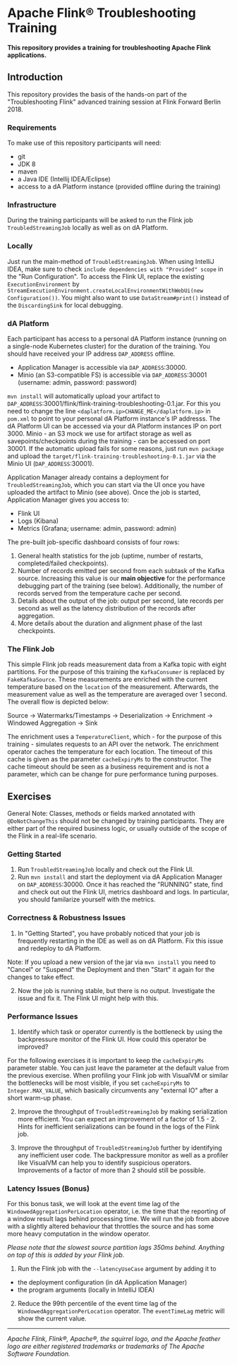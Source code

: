 # Apache Flink® Troubleshooting Training

**This repository provides a training for troubleshooting Apache Flink applications.**

## Introduction

This repository provides the basis of the hands-on part of the "Troubleshooting Flink" advanced training session at Flink Forward Berlin 2018.  

### Requirements

To make use of this repository participants will need:

* git
* JDK 8
* maven
* a Java IDE (Intellij IDEA/Eclipse)
* access to a dA Platform instance (provided offline during the training) 

### Infrastructure

During the training participants will be asked to run the Flink job `TroubledStreamingJob` locally as well as on dA Platform.

### Locally

Just run the main-method of `TroubledStreamingJob`. When using IntelliJ IDEA, make sure to check `include dependencies with "Provided" scope` in the "Run Configuration". To access the Flink UI, replace the existing `ExecutionEnvironment` by `StreamExecutionEnvironment.createLocalEnvironmentWithWebUi(new Configuration())`. You might also want to use `DataStream#print()` instead of the `DiscardingSink` for local debugging.

### dA Platform

Each participant has access to a personal dA Platform instance (running on a single-node Kubernetes cluster) for the duration of the training. You should have received your IP address `DAP_ADDRESS` offline.

* Application Manager is accessible via `DAP_ADDRESS`:30000. 
* Minio (an S3-compatible FS) is accessible via `DAP_ADDRESS`:30001 (username: admin, password: password)

`mvn install` will automatically upload your artifact to `DAP_ADDRESS`:30001/flink/flink-training-troubleshooting-0.1.jar. For this you need to change the line `<daplatform.ip>CHANGE_ME</daplatform.ip>` in `pom.xml` to point to your personal dA Platform instance's IP addresss. The dA Platform UI can be accessed via your dA Platform instances IP on port 3000. Minio - an S3 mock we use for artifact storage as well as savepoints/checkpoints during the training - can be accessed on port 30001. If the automatic upload fails for some reasons, just run `mvn package` and upload the `target/flink-training-troubleshooting-0.1.jar` via the Minio UI (`DAP_ADDRESS`:30001).

Application Manager already contains a deployment for `TroubledStreamingJob`, which you can start via the UI once you have uploaded the artifact to Minio (see above). Once the job is started, Application Manager gives you access to: 

* Flink UI
* Logs (Kibana)
* Metrics (Grafana; username: admin, password: admin)

The pre-built job-specific dashboard consists of four rows:

1. General health statistics for the job (uptime, number of restarts, completed/failed checkpoints).
2. Number of records emitted per second from each subtask of the Kafka source. Increasing this value is our **main objective** for the performance debugging part of the training (see below). Additionally, the number of records served from the temperature cache per second.
3. Details about the output of the job: output per second, late records per second as well as the latency distribution of the records after aggregation.
4. More details about the duration and alignment phase of the last checkpoints.


### The Flink Job

This simple Flink job reads measurement data from a Kafka topic with eight partitions. For the purpose of this training the `KafkaConsumer` is replaced by `FakeKafkaSource`. These measurements are enriched with the current temperature based on the `location` of the measurement. Afterwards, the measurement value as well as the temperature are averaged over 1 second. The overall flow is depicted below:

Source -> Watermarks/Timestamps -> Deserialization -> Enrichment -> Windowed Aggregation -> Sink  

The enrichment uses a `TemperatureClient`, which - for the purpose of this training - simulates requests to an API over the network. The enrichment operator caches the temperature for each location. The timeout of this cache is given as the parameter `cacheExpiryMs` to the constructor. The cache timeout should be seen as a business requirement and is not a parameter, which can be change for pure performance tuning purposes.

## Exercises

General Note: Classes, methods or fields marked annotated with `@DoNotChangeThis` should not be changed by training participants. They are either part of the required business logic, or usually outside of the scope of the Flink in a real-life scenario.

### Getting Started

1. Run `TroubledStreamingJob` locally and check out the Flink UI.
2. Run `mvn install` and start the deployment via dA Application Manager on `DAP_ADDRESS`:30000. Once it has reached the "RUNNING" state, find and check out out the Flink UI, metrics dashboard and logs. In particular, you should familarize yourself with the metrics.

### Correctness & Robustness Issues

1. In "Getting Started", you have probably noticed that your job is frequently restarting in the IDE as well as on dA Platform. Fix this issue and redeploy to dA Platform.

Note: If you upload a new version of the jar via `mvn install` you need to "Cancel" or "Suspend" the Deployment and then "Start" it again for the changes to take effect.

2. Now the job is running stable, but there is no output. Investigate the issue and fix it. The Flink UI might help with this.

### Performance Issues

1. Identify which task or operator currently is the bottleneck by using the backpressure monitor of the Flink UI. How could this operator be improved?

For the following exercises it is important to keep the `cacheExpiryMs` parameter stable. You can just leave the parameter at the default value from the previous exercise. When profiling your Flink job with VisualVM or similar the bottlenecks will be most visible, if you set `cacheExpiryMs` to `Integer.MAX_VALUE`, which basically circumvents any "external IO" after a short warm-up phase.

2. Improve the throughput of `TroubledStreamingJob` by making serialization more efficient. You can expect an improvement of a factor of 1.5 - 2. Hints for inefficient serializations can be found in the logs of the Flink job.

3. Improve the throughput of `TroubledStreamingJob` further by identifying any inefficient user code. The backpressure monitor as well as a profiler like VisualVM can help you to identify suspicious operators. Improvements of a factor of more than 2 should still be possible.

### Latency Issues (Bonus)

For this bonus task, we will look at the event time lag of the `WindowedAggregationPerLocation` operator, i.e. the time that the reporting of a window result lags behind processing time. We will run the job from above with a slightly altered behaviour that throttles the source and has some more heavy computation in the window operator.

 *Please note that the slowest source partition lags 350ms behind. Anything on top of this is added by your Flink job.*

1. Run the Flink job with the `--latencyUseCase` argument by adding it to
  - the deployment configuration (in dA Application Manager)
  - the program arguments (locally in IntelliJ IDEA)
2. Reduce the 99th percentile of the event time lag of the `WindowedAggregationPerLocation` operator. The `eventTimeLag` metric will show the current value.

----

*Apache Flink, Flink®, Apache®, the squirrel logo, and the Apache feather logo are either registered trademarks or trademarks of The Apache Software Foundation.*